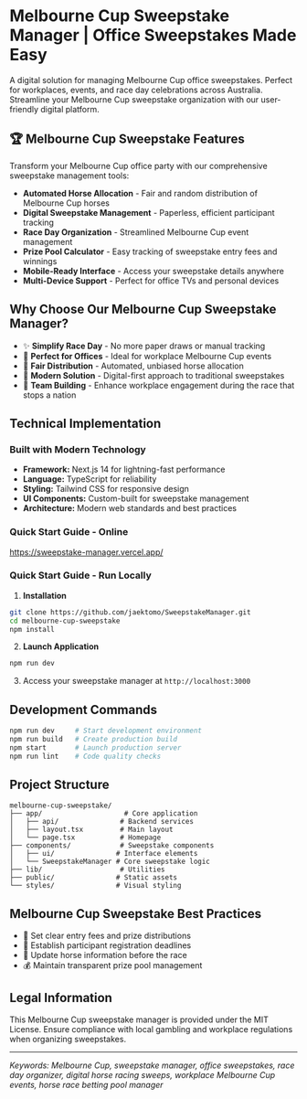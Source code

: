 # Melbourne Cup Sweepstake Manager | Office Sweepstakes Made Easy

A digital solution for managing Melbourne Cup office sweepstakes. Perfect for workplaces, events, and race day celebrations across Australia. Streamline your Melbourne Cup sweepstake organization with our user-friendly digital platform.

## 🏆 Melbourne Cup Sweepstake Features

Transform your Melbourne Cup office party with our comprehensive sweepstake management tools:

- **Automated Horse Allocation** - Fair and random distribution of Melbourne Cup horses
- **Digital Sweepstake Management** - Paperless, efficient participant tracking
- **Race Day Organization** - Streamlined Melbourne Cup event management
- **Prize Pool Calculator** - Easy tracking of sweepstake entry fees and winnings
- **Mobile-Ready Interface** - Access your sweepstake details anywhere
- **Multi-Device Support** - Perfect for office TVs and personal devices

## Why Choose Our Melbourne Cup Sweepstake Manager?

- ✨ **Simplify Race Day** - No more paper draws or manual tracking
- 🏢 **Perfect for Offices** - Ideal for workplace Melbourne Cup events
- 🎯 **Fair Distribution** - Automated, unbiased horse allocation
- 📱 **Modern Solution** - Digital-first approach to traditional sweepstakes
- 🤝 **Team Building** - Enhance workplace engagement during the race that stops a nation

## Technical Implementation

### Built with Modern Technology

- **Framework:** Next.js 14 for lightning-fast performance
- **Language:** TypeScript for reliability
- **Styling:** Tailwind CSS for responsive design
- **UI Components:** Custom-built for sweepstake management
- **Architecture:** Modern web standards and best practices

### Quick Start Guide - Online
https://sweepstake-manager.vercel.app/

### Quick Start Guide - Run Locally

1. **Installation**
```bash
git clone https://github.com/jaektomo/SweepstakeManager.git
cd melbourne-cup-sweepstake
npm install
```

2. **Launch Application**
```bash
npm run dev
```

3. Access your sweepstake manager at `http://localhost:3000`

## Development Commands

```bash
npm run dev     # Start development environment
npm run build   # Create production build
npm start       # Launch production server
npm run lint    # Code quality checks
```

## Project Structure

```
melbourne-cup-sweepstake/
├── app/                    # Core application
│   ├── api/               # Backend services
│   ├── layout.tsx         # Main layout
│   └── page.tsx           # Homepage
├── components/            # Sweepstake components
│   ├── ui/               # Interface elements
│   └── SweepstakeManager # Core sweepstake logic
├── lib/                   # Utilities
├── public/               # Static assets
└── styles/               # Visual styling
```

## Melbourne Cup Sweepstake Best Practices

- 🎫 Set clear entry fees and prize distributions
- 👥 Establish participant registration deadlines
- 🏇 Update horse information before the race
- 💰 Maintain transparent prize pool management


## Legal Information

This Melbourne Cup sweepstake manager is provided under the MIT License. Ensure compliance with local gambling and workplace regulations when organizing sweepstakes.

---

*Keywords: Melbourne Cup, sweepstake manager, office sweepstakes, race day organizer, digital horse racing sweeps, workplace Melbourne Cup events, horse race betting pool manager*
